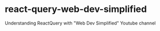 # react-query-web-dev-simplified
Understanding ReactQuery with "Web Dev Simplified" Youtube channel
